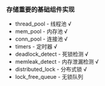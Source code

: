 ### 存储重要的基础组件实现
- thread_pool - 线程池 √
- mem_pool - 内存池 √
- conn_pool - 连接池 √
- timers - 定时器 √
- deadlock_detect - 死锁检测 √
- memleak_detect - 内存泄漏检测 √
- distributed_lock - 分布式锁 √
- lock_free_queue - 无锁队列 

